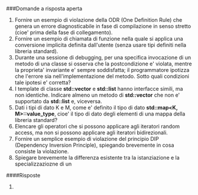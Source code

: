 
###Domande a risposta aperta

1. Fornire un esempio di violazione della ODR (One Definition Rule) che genera un errore diagnosticabile in fase di compilazione in senso stretto (cioe' prima della fase di collegamento).
2. Fornire un esempio di chiamata di funzione nella quale si applica una conversione implicita definita dall'utente (senza usare tipi definiti nella libreria standard).
3. Durante una sessione di debugging, per una specifica invocazione di un metodo di una classe si osserva che la postcondizione e' violata, mentre la proprieta' invariante e' sempre soddisfatta; il programmatore ipotizza che l'errore sia nell'implementazione del metodo. Sotto quali condizioni tale ipotesi e' corretta?
4. I template di classe **std::vector** e **std::list** hanno interfacce simili, ma non identiche. Indicare almeno un metodo di **std::vector** che non e' supportato da **std::list** e, viceversa.
5. Dati i tipi di dato K e M, come e' definito il tipo di dato **std::map<K, M>::value_type**, cioe' il tipo di dato degli elementi di una mappa della libreria standard?
6. Elencare gli operatori che si possono applicare agli iteratori random access, ma non si possono applicare agli iteratori bidirezionali.
7. Fornire un semplice esempio di violazione del principio DIP (Dependency Inversion Principle), spiegando brevemente in cosa consiste la violazione.
8. Spiegare brevemente la differenza esistente tra la istanziazione e la specializzaziozne di un
   
####Risposte

1. 
